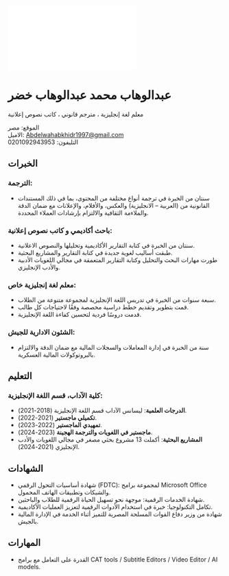 
![Circular Image](README.md)
# عبدالوهاب محمد عبدالوهاب خضر
معلم لغة إنجليزية ، مترجم قانوني ، كاتب نصوص إعلانية 

الموقع: مصر  
الاميل: Abdelwahabkhidr1997@gmail.com  
التليفون: 0201092943953  

## الخبرات

### الترجمة:
- سنتان من الخبرة في ترجمة أنواع مختلفة من المحتوى، بما في ذلك المستندات القانونية من (العربية – الانجليزية) والعكس، والأفلام، والإعلانات مع ضمان الدقة والملاءمة الثقافية والالتزام بإرشادات العملاء المحددة.

### باحث أكاديمي و كاتب نصوص إعلانية:
- سنتان من الخبرة في كتابة التقارير الأكاديمية وتحليلها والنصوص الاعلانية.
- طبقت أساليب لغوية جديدة في كتابة التقارير والمشاريع البحثية.
- طورت مهارات البحث والتحليل وكتابة التقارير المتعمقة في مجالي اللغويات الأدبية والأدب الإنجليزي.

### معلم لغة إنجليزية خاص:
- سبعة سنوات من الخبرة في تدريس اللغة الإنجليزية لمجموعة متنوعة من الطلاب.
- قمت بتطوير وتقديم خطط دراسية مخصصة وفقًا لاحتياجات كل طالب.
- قدمت دروسًا فردية لتحسين كفاءة اللغة الإنجليزية.

### الشئون الادارية للجيش:
- سنة من الخبرة في إدارة المعاملات والسجلات المالية مع ضمان الدقة والالتزام بالبروتوكولات المالية العسكرية.

## التعليم

### كلية الآداب، قسم اللغة الإنجليزية:
- **الدرجات العلمية**: ليسانس الآداب قسم اللغة الإنجليزية (2018-2021).
- **تكميلي ماجستير** (2021-2022).
- **تمهيدي الماجستير** (2022-2023).
- **ماجستير في اللغويات والترجمة الهجينة** (2023-2024).
- **المشاريع البحثية**: أكملت 13 مشروع بحثي مصغر في مجالي اللغويات والأدب الإنجليزي (2021-2024).

## الشهادات
- شهادة أساسيات التحول الرقمي (FDTC): لمجموعة برامج Microsoft Office والشبكات وتطبيقات الهاتف المحمول.
- شهادة الخدمات الرقمية: موجهة نحو تسهيل الحياة الرقمية للطلاب والباحثين.
- تكامل التكنولوجيا: خبرة في استخدام الأدوات الرقمية لتعزيز العمليات الأكاديمية.
- شهادة من وزير دفاع القوات المسلحة المصرية للتميز أثناء الخدمة في الإدارة المالية بالجيش.

## المهارات
- القدرة على التعامل مع برامج CAT tools / Subtitle Editors / Video Editor / AI models.
